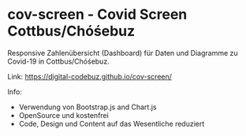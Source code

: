 # cov-screen - Covid Screen Cottbus/Chóśebuz
Responsive Zahlenübersicht (Dashboard) für Daten und Diagramme zu Covid-19 in Cottbus/Chóśebuz.

Link: https://digital-codebuz.github.io/cov-screen/

Info:
- Verwendung von Bootstrap.js and Chart.js
- OpenSource und kostenfrei
- Code, Design und Content auf das Wesentliche reduziert
